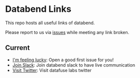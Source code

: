 # Databend Links

This repo hosts all useful links of databend.

Please report to us via [issues](https://github.com/datafuselabs/link/issues) while meeting any link broken.

## Current

- [I'm feeling lucky](https://link.databend.rs/i-m-feeling-lucky): Open a good first issue for you!
- [Join Slack](https://link.databend.rs/join-slack): Join databend slack to have live communication
- [Visit Twitter](https://link.databend.rs/twitter): Visit datafuse labs twitter
